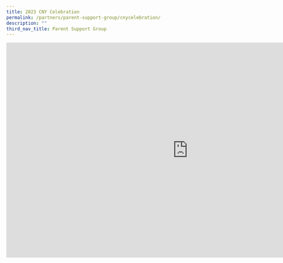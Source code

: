 ```yaml
---
title: 2023 CNY Celebration
permalink: /partners/parent-support-group/cnycelebration/
description: ""
third_nav_title: Parent Support Group
---
```

<iframe allowfullscreen="true" height="569" width="960" frameborder="0" src="https://docs.google.com/presentation/d/e/2PACX-1vQs1exHRAAqgjJjju-nvkFo2usQ-ARpaOGoQId3T3rUTiLwNnmHD0fQsPR2cfmu49rREQgRWswXTywM/embed?start=false&amp;loop=false&amp;delayms=3000"></iframe>